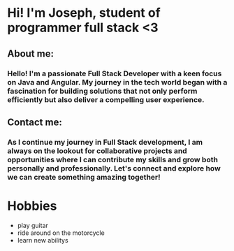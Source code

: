 # Hi! I'm Joseph, student of programmer full stack <3
## About me: 
### Hello! I'm a passionate Full Stack Developer with a keen focus on Java and Angular. My journey in the tech world began with a fascination for building solutions that not only perform efficiently but also deliver a compelling user experience.
## Contact me:
### As I continue my journey in Full Stack development, I am always on the lookout for collaborative projects and opportunities where I can contribute my skills and grow both personally and professionally. Let's connect and explore how we can create something amazing together!

# Hobbies
- play guitar
- ride around on the motorcycle
- learn new abilitys
